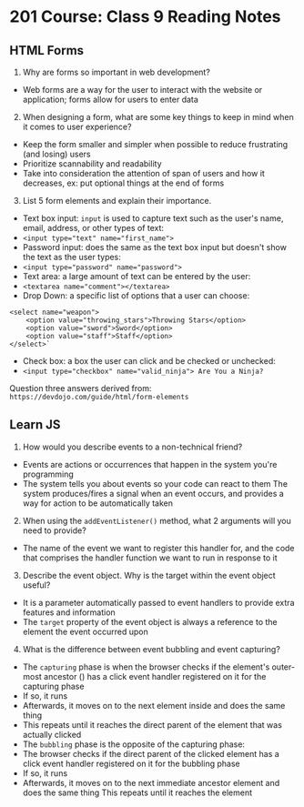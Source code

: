 # 201 Course: Class 9 Reading Notes

## **HTML Forms**

1. Why are forms so important in web development?

- Web forms are a way for the user to interact with the website or application; forms allow for users to enter data

2. When designing a form, what are some key things to keep in mind when it comes to user experience?

- Keep the form smaller and simpler when possible to reduce frustrating (and losing) users
- Prioritize scannability and readability
- Take into consideration the attention of span of users and how it decreases, ex: put optional things at the end of forms

3. List 5 form elements and explain their importance.

- Text box input: `input` is used to capture text such as the user's name, email, address, or other types of text:
-  `<input type="text" name="first_name">`
- Password input: does the same as the text box input but doesn't show the text as the user types:
- `<input type="password" name="password">`
- Text area: a large amount of text can be entered by the user:
- `<textarea name="comment"></textarea>`
- Drop Down: a specific list of options that a user can choose:
```
<select name="weapon">
    <option value="throwing_stars">Throwing Stars</option>
    <option value="sword">Sword</option>
    <option value="staff">Staff</option>
</select>`
```
- Check box: a box the user can click and be checked or unchecked:
- `<input type="checkbox" name="valid_ninja"> Are You a Ninja?`

Question three answers derived from: `https://devdojo.com/guide/html/form-elements`

## **Learn JS**

1. How would you describe events to a non-technical friend?

- Events are actions or occurrences that happen in the system you're programming
- The system tells you about events so your code can react to them
The system produces/fires a signal when an event occurs, and provides a way for action to be automatically taken

2. When using the `addEventListener()` method, what 2 arguments will you need to provide?

- The name of the event we want to register this handler for, and the code that comprises the handler function we want to run in response to it

3. Describe the event object. Why is the target within the event object useful?

- It is a parameter automatically passed to event handlers to provide extra features and information
- The `target` property of the event object is always a reference to the element the event occurred upon

4. What is the difference between event bubbling and event capturing?

- The `capturing` phase is when the browser checks if the element's outer-most ancestor (<html>) has a click event handler registered on it for the capturing phase
- If so, it runs
- Afterwards, it moves on to the next element inside <html> and does the same thing
- This repeats until it reaches the direct parent of the element that was actually clicked
- The `bubbling` phase is the opposite of the capturing phase:
- The browser checks if the direct parent of the clicked element has a click event handler registered on it for the bubbling phase
- If so, it runs
- Afterwards, it moves on to the next immediate ancestor element and does the same thing
This repeats until it reaches the <html> element